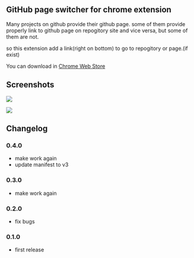 GitHub page switcher for chrome extension
-----------------------

Many projects on github provide their github page.
some of them provide properly link to github page on repogitory site and vice versa,
but some of them are not.

so this extension add a link(right on bottom) to go to repogitory or page.(if exist)

You can download in [Chrome Web Store](https://chrome.google.com/webstore/detail/github-page-switcher/hndlnhncbcihlpofblflckedkhdjieoe)

## Screenshots

![](https://raw.github.com/outsideris/github-page-switcher/main/doc/screenshots/screenshot1.gif)

![](https://raw.github.com/outsideris/github-page-switcher/main/doc/screenshots/screenshot2.gif)

## Changelog

### 0.4.0
* make work again
* update manifest to v3

### 0.3.0
* make work again

### 0.2.0
* fix bugs

### 0.1.0
* first release
